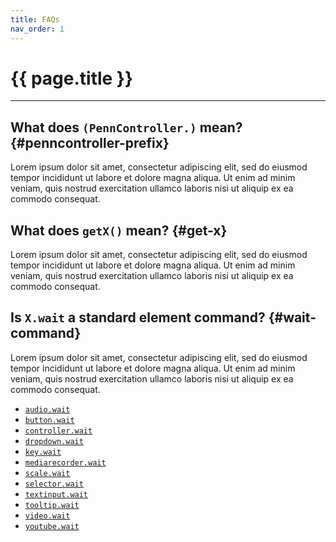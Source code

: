 ```yaml
---
title: FAQs
nav_order: 1
---
```


# {{ page.title }}

---

## What does `(PennController.)` mean? {#penncontroller-prefix}

Lorem ipsum dolor sit amet, consectetur adipiscing elit, sed do eiusmod tempor
incididunt ut labore et dolore magna aliqua. Ut enim ad minim veniam, quis nostrud
exercitation ullamco laboris nisi ut aliquip ex ea commodo consequat.

## What does `getX()` mean? {#get-x}

Lorem ipsum dolor sit amet, consectetur adipiscing elit, sed do eiusmod tempor
incididunt ut labore et dolore magna aliqua. Ut enim ad minim veniam, quis nostrud
exercitation ullamco laboris nisi ut aliquip ex ea commodo consequat.

## Is `X.wait` a standard element command? {#wait-command}

Lorem ipsum dolor sit amet, consectetur adipiscing elit, sed do eiusmod tempor
incididunt ut labore et dolore magna aliqua. Ut enim ad minim veniam, quis nostrud
exercitation ullamco laboris nisi ut aliquip ex ea commodo consequat.

+ [`audio.wait`]({{site.baseurl}}/audio/audio-wait)
+ [`button.wait`]({{site.baseurl}}/button/button-wait)
+ [`controller.wait`]({{site.baseurl}}/controller/controller-wait)
+ [`dropdown.wait`]({{site.baseurl}}/dropdown/dropdown-wait)
+ [`key.wait`]({{site.baseurl}}/key/key-wait)
+ [`mediarecorder.wait`]({{site.baseurl}}/mediarecorder/mediarecorder-wait)
+ [`scale.wait`]({{site.baseurl}}/scale/scale-wait)
+ [`selector.wait`]({{site.baseurl}}/selector/selector-wait)
+ [`textinput.wait`]({{site.baseurl}}/textinput/textinput-wait)
+ [`tooltip.wait`]({{site.baseurl}}/tooltip/tooltip-wait)
+ [`video.wait`]({{site.baseurl}}/video/video-wait)
+ [`youtube.wait`]({{site.baseurl}}/youtube/youtube-wait)